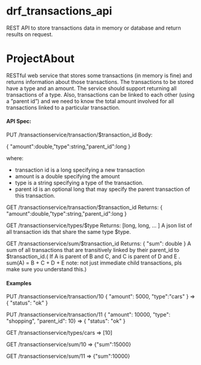 # drf_transactions_api
REST API to store transactions data in memory or database and return results on request.   

# ProjectAbout
RESTful web service that stores some transactions (in memory is fine) and returns information about those transactions. The transactions to be stored have a type and an amount. The service should support returning all transactions of a type. Also, transactions can be linked to each other (using a ”parent id”) and we need to know the total amount involved for all transactions linked to a particular transaction.

#### API Spec:

PUT /transactionservice/transaction/$transaction_id Body:

{ "amount":double,"type":string,"parent_id":long }

where:
- transaction id is a long specifying a new transaction
- amount is a double specifying the amount
- type is a string specifying a type of the transaction.
- parent id is an optional long that may specify the parent transaction of this transaction.


GET /transactionservice/transaction/$transaction_id 
Returns: { "amount":double,"type":string,"parent_id":long }

GET /transactionservice/types/$type
Returns: [long, long, ... ] A json list of all transaction ids that share the same type $type.

GET /transactionservice/sum/$transaction_id
Returns: { "sum": double } 
A sum of all transactions that are transitively linked by their parent_id to $transaction_id.( If A is parent of B and C,  and C is parent of D and E . sum(A) = B + C + D + E 
note: not just immediate child transactions, pls make sure you understand this.)

#### Examples

PUT /transactionservice/transaction/10 { "amount": 5000, "type":"cars" } => { "status": "ok" } 

PUT /transactionservice/transaction/11 { "amount": 10000, "type": "shopping", "parent_id": 10} => { "status": "ok" } 

GET /transactionservice/types/cars => [10] 

GET /transactionservice/sum/10 => {"sum":15000} 

GET /transactionservice/sum/11 => {"sum":10000}

